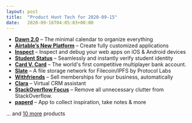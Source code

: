 ```yaml
---
layout: post
title:  "Product Hunt Tech for 2020-09-15"
date:   2020-09-16T04:05:03+00:00
---
```


* **[Dawn 2.0](https://www.producthunt.com/posts/dawn-2-0?utm_campaign=producthunt-api&utm_medium=api-v2&utm_source=Application%3A+Daily+Digest+RSS+v2+%28ID%3A+29748%29)** – The minimal calendar to organize everything
* **[Airtable’s New Platform](https://www.producthunt.com/posts/airtable-s-new-platform?utm_campaign=producthunt-api&utm_medium=api-v2&utm_source=Application%3A+Daily+Digest+RSS+v2+%28ID%3A+29748%29)** – Create fully customized applications
* **[Inspect](https://www.producthunt.com/posts/inspect-2?utm_campaign=producthunt-api&utm_medium=api-v2&utm_source=Application%3A+Daily+Digest+RSS+v2+%28ID%3A+29748%29)** – Inspect and debug your web apps on iOS & Android devices
* **[Student Status](https://www.producthunt.com/posts/student-status?utm_campaign=producthunt-api&utm_medium=api-v2&utm_source=Application%3A+Daily+Digest+RSS+v2+%28ID%3A+29748%29)** – Seamlessly and instantly verify student identity
* **[Card V. Card](https://www.producthunt.com/posts/card-v-card?utm_campaign=producthunt-api&utm_medium=api-v2&utm_source=Application%3A+Daily+Digest+RSS+v2+%28ID%3A+29748%29)** – The world's first competitive multiplayer bank account.
* **[Slate](https://www.producthunt.com/posts/slate-f195dcdd-18e2-4dc2-8c70-45208ccbb862?utm_campaign=producthunt-api&utm_medium=api-v2&utm_source=Application%3A+Daily+Digest+RSS+v2+%28ID%3A+29748%29)** – A file storage network for Filecoin/IPFS by Protocol Labs
* **[Withfriends](https://www.producthunt.com/posts/withfriends?utm_campaign=producthunt-api&utm_medium=api-v2&utm_source=Application%3A+Daily+Digest+RSS+v2+%28ID%3A+29748%29)** – Sell memberships for your business, automatically
* **[Clara](https://www.producthunt.com/posts/clara-6?utm_campaign=producthunt-api&utm_medium=api-v2&utm_source=Application%3A+Daily+Digest+RSS+v2+%28ID%3A+29748%29)** – Virtual CRM assistant
* **[StackOverflow Focus](https://www.producthunt.com/posts/stackoverflow-focus?utm_campaign=producthunt-api&utm_medium=api-v2&utm_source=Application%3A+Daily+Digest+RSS+v2+%28ID%3A+29748%29)** – Remove all unnecessary clutter from StackOverflow.
* **[paperd](https://www.producthunt.com/posts/paperd?utm_campaign=producthunt-api&utm_medium=api-v2&utm_source=Application%3A+Daily+Digest+RSS+v2+%28ID%3A+29748%29)** – App to collect inspiration, take notes & more

… and [10 more](https://www.producthunt.com/tech) products